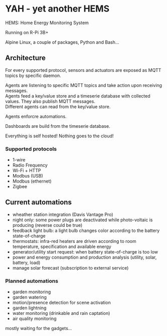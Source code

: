 # YAH - yet another HEMS

HEMS: Home Energy Monitoring System

Running on R-Pi 3B+

Alpine Linux, a couple of packages, Python and Bash...

## Architecture

For every supported protocol, sensors and actuators are exposed as MQTT topics by specific daemon.

Agents are listening to specific MQTT topics and take action upon receiving messages. \
Agents feed a key/value store and a timeserie database with collected values. They also publish MQTT messages. \
Different agents can read from the key/value store.

Agents enforcre automations.

Dashboards are build from the timeserie database.

Everything is self hosted! Nothing goes to the cloud!

### Supported protocols

- 1-wire
- Radio Frequency
- Wi-Fi + HTTP
- Modbus (USB)
- Modbus (ethernet)
- Zigbee

## Current automations

- wheather station integration (Davis Vantage Pro)
- night only: some power plugs are deactivated while photo-voltaic is producing (reverse could be true)
- feedback light bulb: a light bulb changes color according to the battery state-of-charge
- thermostats: infra-red heaters are driven according to room temperature, specification and available energy
- generator/utility start request: when battery state-of-charge is too low
- power and energy consumption and production analysis (utility, solar, battery, load)
- manage solar forecast (subscription to external service)

### Planned automations

- garden monitoring
- garden watering
- motion/presence detection for scene activation
- garden lightning
- water monitoring (drinkable and rain captation)
- air quality monitoring

mostly waiting for the gadgets...
